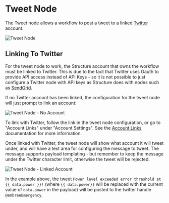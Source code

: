 # Tweet Node

The Tweet node allows a workflow to post a tweet to a linked [Twitter](https://twitter.com/) account.

![Tweet Node](/images/workflows/outputs/tweet-node.png "Tweet Node")

## Linking To Twitter

For the tweet node to work, the Structure account that owns the workflow must be linked to Twitter.  This is due to the fact that Twitter uses Oauth to provide API access instead of API Keys - so it is not possible to just configure a Twitter node with API keys as Structure does with nodes such as [SendGrid](/workflows/outputs/sendgrid).

If no Twitter account has been linked, the configuration for the tweet node will just prompt to link an account:

![Tweet Node - No Account](/images/workflows/outputs/tweet-node-no-account.png "Tweet Node - No Account")

To link with Twitter, follow the link in the tweet node configuration, or go to "Account Links" under "Account Settings".  See the [Account Links](/user-accounts/overview/#account-links) documentation for more information.

Once linked with Twitter, the tweet node will show what account it will tweet under, and will have a text area for configuring the message to tweet.  The message supports payload templating - but remember to keep the message under the Twitter character limit, otherwise the tweet will be rejected.

![Tweet Node - Linked Account](/images/workflows/outputs/tweet-node-linked-account.png "Tweet Node - Linked Account")

In the example above, the tweet `Power level exceeded error threshold at {{ data.power }}!` (where `{{ data.power}}` will be replaced with the current value of `data.power` in the payload) will be posted to the twitter handle `@embreeEmergency`.
